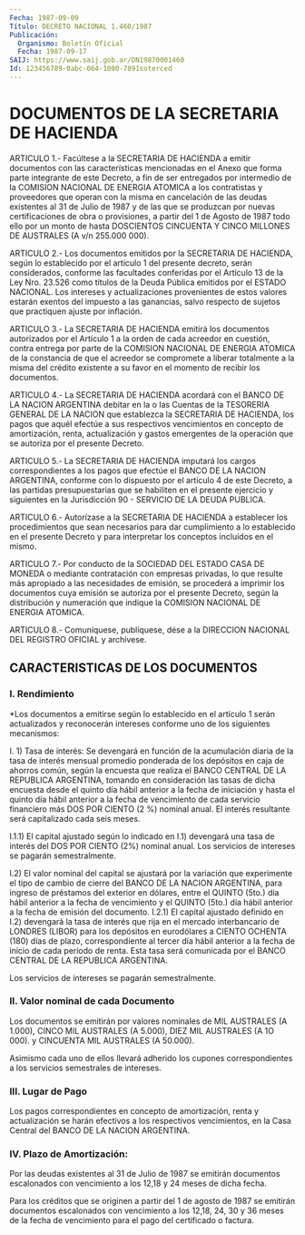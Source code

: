 ```yaml
---
Fecha: 1987-09-09
Título: DECRETO NACIONAL 1.460/1987
Publicación:
  Organismo: Boletín Oficial
  Fecha: 1987-09-17
SAIJ: https://www.saij.gob.ar/DN19870001460
Id: 123456789-0abc-064-1000-7891soterced
---
```

# DOCUMENTOS DE LA SECRETARIA DE HACIENDA

<a id="1"></a>
ARTICULO  1.-  Facúltese  a  la  SECRETARIA  DE  HACIENDA  a emitir documentos  con  las  características  mencionadas  en el Anexo que forma  parte  integrante  de este Decreto, a fin de ser  entregados por intermedio de la COMISION  NACIONAL  DE  ENERGIA  ATOMICA a los contratistas  y  proveedores que operan con la misma en cancelación de las deudas existentes  al  31  de  Julio de 1987 y de las que se produzcan  por  nuevas certificaciones de  obra  o  provisiones,  a partir del 1 de Agosto  de  1987  todo  ello  por un monto de hasta DOSCIENTOS CINCUENTA Y CINCO MILLONES DE AUSTRALES  (A  v/n 255.000 000).

<a id="2"></a>
ARTICULO    2.-  Los  documentos  emitidos  por  la  SECRETARIA  DE HACIENDA, según  lo  establecido  por  el  artículo  1 del presente decreto,  serán  considerados,  conforme  las facultades conferidas por el Artículo 13 de la Ley Nro. 23.526 como  títulos  de la Deuda Pública    emitidos   por  el  ESTADO  NACIONAL.  Los  intereses  y actualizaciones provenientes  de  estos valores estarán exentos del impuesto a las ganancias, salvo respecto  de sujetos que practiquen ajuste por inflación.

<a id="3"></a>
ARTICULO  3.-  La  SECRETARIA  DE  HACIENDA  emitirá los documentos autorizados  por  el  Artículo  1  a la orden de cada  acreedor  en cuestión,  contra  entrega por parte de  la  COMISION  NACIONAL  DE ENERGIA ATOMICA de la  constancia  de que el acreedor se compromete a liberar totalmente a la misma del  crédito  existente  a su favor en el momento de recibir los documentos.

<a id="4"></a>
ARTICULO  4.- La SECRETARIA DE HACIENDA acordará con el BANCO DE LA NACION ARGENTINA  debitar  en  la  o  las  Cuentas  de la TESORERIA GENERAL DE LA NACION que establezca la SECRETARIA DE  HACIENDA, los pagos que aquél efectúe a sus respectivos vencimientos  en concepto de  amortización,  renta, actualización y gastos emergentes  de  la operación que se autoriza por el presente Decreto.

<a id="5"></a>
ARTICULO   5.-  La  SECRETARIA  DE  HACIENDA  imputará  los  cargos correspondientes  a  los  pagos  que  efectúe el BANCO DE LA NACION ARGENTINA, conforme con lo dispuesto por  el  artículo  4  de  este Decreto,  a  las  partidas  presupuestarias  que se habiliten en el presente ejercicio y siguientes en la Jurisdicción  90  -  SERVICIO DE LA DEUDA PUBLICA.

<a id="6"></a>
ARTICULO  6.-  Autorízase  a la SECRETARIA DE HACIENDA a establecer los procedimientos que sean  necesarios  para dar cumplimiento a lo establecido  en  el  presente  Decreto  y  para    interpretar  los conceptos incluídos en el mismo.

<a id="7"></a>
ARTICULO  7.- Por conducto de la SOCIEDAD DEL ESTADO CASA DE MONEDA o mediante  contratación  con empresas privadas, lo que resulte más apropiado a las necesidades  de  emisión,  se  procederá a imprimir los  documentos  cuya emisión se autoriza por el presente  Decreto, según  la  distribución   y  numeración  que  indique  la  COMISION NACIONAL DE ENERGIA ATOMICA.

<a id="8"></a>
ARTICULO  8.- Comuníquese, publíquese, dése a la DIRECCION NACIONAL DEL REGISTRO OFICIAL y archívese.

## CARACTERISTICAS DE LOS DOCUMENTOS

### I. Rendimiento

<a id="1"></a>
*Los  documentos  a  emitirse según lo establecido en el artículo 1 serán  actualizados y  reconocerán  intereses  conforme  uno de los siguientes mecanismos:

I.  1)  Tasa  de interés: Se devengará en función de la acumulación diaria de la tasa  de  interés  mensual  promedio  ponderada de los depósitos en caja de ahorros común, según la encuesta  que  realiza el BANCO CENTRAL DE LA REPUBLICA ARGENTINA, tomando en consideración  las  tasas  de  dicha  encuesta  desde el quinto día hábil  anterior  a  la  fecha de iniciación y hasta el  quinto  día hábil  anterior  a  la  fecha   de  vencimiento  de  cada  servicio financiero  más DOS POR CIENTO (2  %)  nominal  anual.  El  interés resultante será capitalizado cada seis meses.

I.1.1) El capital  ajustado según lo indicado en I.1) devengará una tasa  de  interés del  DOS  POR  CIENTO  (2%)  nominal  anual.  Los servicios de intereses se pagarán semestralmente.

I.2) El valor  nominal del capital se ajustará por la variación que experimente el tipo  de  cambio  de  cierre  del BANCO DE LA NACION ARGENTINA,  para  ingreso  de  préstamos del exterior  en  dólares, entre el QUINTO (5to.) día hábil anterior a la fecha de vencimiento y el QUINTO (5to.) día  hábil  anterior  a  la fecha de emisión del documento. I.2.1) El capital ajustado definido  en I.2) devengará  la  tasa de interés que rija en el mercado interbancario de LONDRES (LIBOR)  para  los  depósitos  en  eurodólares  a CIENTO OCHENTA  (180)  días  de plazo, correspondiente al tercer día hábil anterior a la fecha de  inicio  de cada período de renta. Esta tasa será comunicada por el BANCO CENTRAL  DE  LA  REPUBLICA  ARGENTINA.

Los servicios de intereses se pagarán semestralmente.

### II. Valor nominal de cada Documento

<a id="2"></a>
Los  documentos  se emitirán por valores nominales de MIL AUSTRALES (A 1.000), CINCO MIL  AUSTRALES (A 5.000), DIEZ MIL AUSTRALES (A 1O 000). y CINCUENTA MIL AUSTRALES (A 50.000).

Asimismo cada uno de ellos llevará adherido los cupones correspondientes  a  los    servicios   semestrales  de  intereses.

### III. Lugar de Pago

<a id="3"></a>
Los  pagos  correspondientes  en  concepto de amortización, renta y actualización se harán efectivos a  los  respectivos  vencimientos, en la Casa Central del BANCO DE LA NACION ARGENTINA.

### IV. Plazo de Amortización:

<a id="4"></a>
Por  las  deudas  existentes  al  31  de  Julio de 1987 se emitirán documentos escalonados con vencimiento a los  12,18  y  24 meses de dicha fecha.

Para los créditos que se originen a partir del 1 de agosto  de 1987 se  emitirán  documentos  escalonados  con vencimiento a los 12,18, 24,  30  y 36 meses de la fecha de vencimiento  para  el  pago  del certificado o factura.